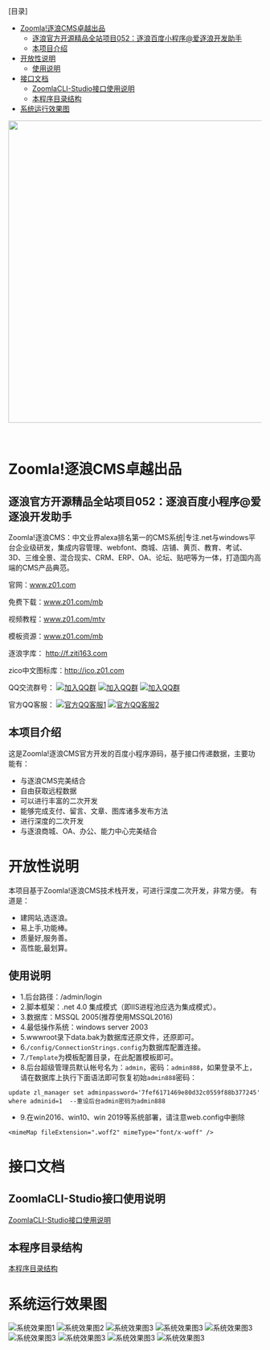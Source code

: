 [目录]

<!-- TOC -->

- [Zoomla!逐浪CMS卓越出品](#zoomla逐浪cms卓越出品)
    - [逐浪官方开源精品全站项目052：逐浪百度小程序@爱逐浪开发助手](#逐浪官方开源精品全站项目052逐浪百度小程序爱逐浪开发助手)
    - [本项目介绍](#本项目介绍)
- [开放性说明](#开放性说明)
    - [使用说明](#使用说明)
- [接口文档](#接口文档)
    - [ZoomlaCLI-Studio接口使用说明](#zoomlacli-studio接口使用说明)
    - [本程序目录结构](#本程序目录结构)
- [系统运行效果图](#系统运行效果图)

<!-- /TOC -->


<p align="center">
  <a href="http://www.z01.com/">
    <img src="https://code.z01.com/img/zoomla_logo.svg" width="600">
  </a>
</p>
<br>


# Zoomla!逐浪CMS卓越出品

## 逐浪官方开源精品全站项目052：逐浪百度小程序@爱逐浪开发助手

Zoomla!逐浪CMS：中文业界alexa排名第一的CMS系统|专注.net与windows平台企业级研发，集成内容管理、webfont、商城、店铺、黄页、教育、考试、3D、三维全景、混合现实、CRM、ERP、OA、论坛、贴吧等为一体，打造国内高端的CMS产品典范。

官网：www.z01.com

免费下载：www.z01.com/mb

视频教程：www.z01.com/mtv

模板资源：www.z01.com/mb

逐浪字库： http://f.ziti163.com

zico中文图标库：http://ico.z01.com


QQ交流群号：
[![加入QQ群](https://img.shields.io/badge/一群-541450128-blue.svg?style=for-the-badge&logo=appveyor)](https://jq.qq.com/?_wv=1027&k=5qIayyX)  [![加入QQ群](https://img.shields.io/badge/二群-541450128-blue.svg?style=for-the-badge&logo=appveyor)](https://jq.qq.com/?_wv=1027&k=5Ephzpq)   [![加入QQ群](https://img.shields.io/badge/三群-601781959-blue.svg?style=for-the-badge&logo=appveyor)](https://jq.qq.com/?_wv=1027&k=50a28BK) 


官方QQ客服：
[![官方QQ客服1](https://img.shields.io/badge/官方QQ客服1-524979923-red.svg?style=for-the-badge&logo=appveyor)](http://wpa.qq.com/msgrd?v=3&uin=745151353&site=qq&menu=yes)  [![官方QQ客服2](https://img.shields.io/badge/官方QQ客服2-1799661890-red.svg?style=for-the-badge&logo=appveyor)](http://wpa.qq.com/msgrd?v=3&uin=1799661890&site=qq&menu=yes) 

## 本项目介绍

这是Zoomla!逐浪CMS官方开发的百度小程序源码，基于接口传递数据，主要功能有：
- 与逐浪CMS完美结合
- 自由获取远程数据
- 可以进行丰富的二次开发
- 能够完成支付、留言、文章、图库诸多发布方法
- 进行深度的二次开发
- 与逐浪商城、OA、办公、能力中心完美结合



# 开放性说明
本项目基于Zoomla!逐浪CMS技术栈开发，可进行深度二次开发，非常方便。
有道是：

- 建网站,选逐浪。
- 易上手,功能棒。
- 质量好,服务善。
- 高性能,最划算。

## 使用说明

- 1.后台路径：/admin/login
- 2.脚本框架：.net 4.0 集成模式（即IIS进程池应选为集成模式）。
- 3.数据库：MSSQL 2005(推荐使用MSSQL2016)
- 4.最低操作系统：windows server 2003
- 5.wwwroot录下data.bak为数据库还原文件，还原即可。
- 6.`/config/ConnectionStrings.config`为数据库配置连接。
- 7.`/Template`为模板配置目录，在此配置模板即可。
- 8.后台超级管理员默认帐号名为：`admin`，密码：`admin888`，如果登录不上，请在数据库上执行下面语法即可恢复初始`admin888`密码：
```
update zl_manager set adminpassword='7fef6171469e80d32c0559f88b377245' where adminid=1  --重设后台admin密码为admin888
```
- 9.在win2016、win10、win 2019等系统部署，请注意web.config中删除
```
<mimeMap fileExtension=".woff2" mimeType="font/x-woff" />
```


# 接口文档
## ZoomlaCLI-Studio接口使用说明
 [ZoomlaCLI-Studio接口使用说明](源码与接口使用说明/ZoomlaCLI-Studio接口使用说明.md)
## 本程序目录结构
 [本程序目录结构](源码与接口使用说明/本程序目录结构.md)

# 系统运行效果图
![系统效果图1](demo-show-系统效果图/01.jpg)
![系统效果图2](demo-show-系统效果图/02.jpg)
![系统效果图3](demo-show-系统效果图/03.jpg)
![系统效果图3](demo-show-系统效果图/04.jpg)
![系统效果图3](demo-show-系统效果图/05.jpg)
![系统效果图3](demo-show-系统效果图/06.jpg)
![系统效果图3](demo-show-系统效果图/07.jpg)
![系统效果图3](demo-show-系统效果图/08.jpg)
![系统效果图3](demo-show-系统效果图/09.jpg)



